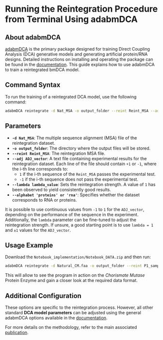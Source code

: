 # Running the Reintegration Procedure from Terminal Using adabmDCA

## About adabmDCA
[adabmDCA](https://www.biorxiv.org/content/10.1101/2025.01.31.635874v1) is the primary package designed for training Direct Coupling Analysis (DCA) generative models and generating artificial protein/RNA designs. 
Detailed instructions on installing and operating the package can be found in the [documentation](https://spqb.github.io/adabmDCApy/). This guide explains how to use adabmDCA to train a reintegrated bmDCA model.

## Command Syntax
To run the training of a reintegrated DCA model, use the following command:

```bash
adabmDCA reintegrate -d Nat_MSA -o output_folder --reint Reint_MSA --adj ADJ_vector --lambda lambda_value --alphabet 'proteins'
```

## Parameters
- **`-d Nat_MSA`**: The multiple sequence alignment (MSA) file of the reintegration dataset.
- **`-o output_folder`**: The directory where the output files will be stored.
- **`--reint Reint_MSA`**: The reintegration MSA file.
- **`--adj ADJ_vector`**: A text file containing experimental results for the reintegration dataset. Each line of the file should contain `+1` or `-1`, where the i-th line corresponds to:
  - `1` if the i-th sequence of the `Reint_MSA` passes the experimental test.
  - `-1` if the i-th sequence does not pass the experimental test.
- **`--lambda lambda_value`**: Sets the reintegration strength. A value of `1` has been observed to yield consistently good results.
- **`--alphabet 'proteins' or 'rna'`**: Specifies whether the dataset corresponds to RNA or proteins.

It is possible to use continuous values from `-1` to `1` for the `ADJ_vector`, depending on the performance of the sequence in the experiment. Additionally, the `lambda` parameter can be fine-tuned to adjust the reintegration strength. If unsure, a good starting point is to use `lambda = 1` and `±1` values for the `ADJ_vector`.


## Usage Example
Download the `Notebook_implementation/Notebook_DATA.zip` and then run:

```bash
adabmDCA reintegrate -d Natural_CM.faa -o output_folder --reint P1_sample_CM.faa --adj P1_sample_exp.txt --lambda 1.0 --alphabet 'proteins'
```

This will allow to see the program in action on the *Chorismate Mutase* Protein Enzyme and gain a closer look at the required data format.

## Additional Configuration
These options are specific to the reintegration process. However, all other standard **DCA model parameters** can be adjusted using the general adabmDCA options available in the [documentation](https://spqb.github.io/adabmDCApy/).

For more details on the methodology, refer to the main associated [publication](#).


